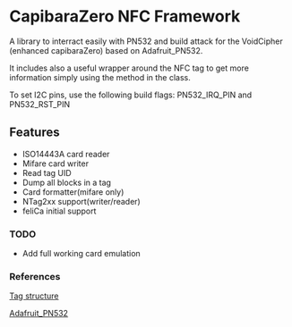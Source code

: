 # CapibaraZero NFC Framework

A library to interract easily with PN532 and build attack for the VoidCipher (enhanced capibaraZero) based on Adafruit_PN532.

It includes also a useful wrapper around the NFC tag to get more information simply using the method in the class.

To set I2C pins, use the following build flags: PN532_IRQ_PIN and PN532_RST_PIN

## Features

- ISO14443A card reader
- Mifare card writer
- Read tag UID
- Dump all blocks in a tag
- Card formatter(mifare only)
- NTag2xx support(writer/reader)
- feliCa initial support

### TODO
- Add full working card emulation

### References

[Tag structure](https://github.com/RfidResearchGroup/proxmark3/blob/master/doc/magic_cards_notes.md#mifare-classic)

[Adafruit_PN532](https://github.com/adafruit/Adafruit-PN532)

